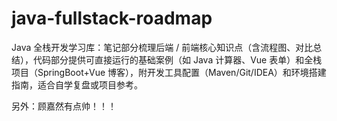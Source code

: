 # java-fullstack-roadmap
 Java 全栈开发学习库：笔记部分梳理后端 / 前端核心知识点（含流程图、对比总结），代码部分提供可直接运行的基础案例（如 Java 计算器、Vue 表单）和全栈项目（SpringBoot+Vue 博客），附开发工具配置（Maven/Git/IDEA）和环境搭建指南，适合自学复盘或项目参考。



另外：顾嘉然有点帅！！！

